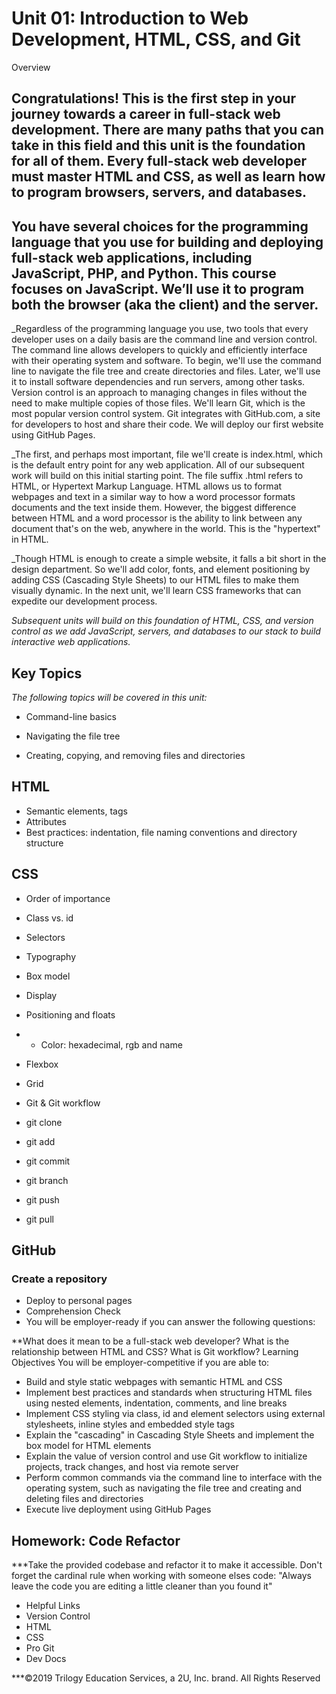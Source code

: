 # Unit 01: Introduction to Web Development, HTML, CSS, and Git #
Overview
## Congratulations! This is the first step in your journey towards a career in full-stack web development. There are many paths that you can take in this field and this unit is the foundation for all of them. Every full-stack web developer must master HTML and CSS, as well as learn how to program browsers, servers, and databases.

## You have several choices for the programming language that you use for building and deploying full-stack web applications, including JavaScript, PHP, and Python. This course focuses on JavaScript. We’ll use it to program both the browser (aka the client) and the server.

_Regardless of the programming language you use, two tools that every developer uses on a daily basis are the command line and version control. The command line allows developers to quickly and efficiently interface with their operating system and software. To begin, we'll use the command line to navigate the file tree and create directories and files. Later, we'll use it to install software dependencies and run servers, among other tasks. Version control is an approach to managing changes in files without the need to make multiple copies of those files. We'll learn Git, which is the most popular version control system. Git integrates with GitHub.com, a site for developers to host and share their code. We will deploy our first website using GitHub Pages.

_The first, and perhaps most important, file we'll create is index.html, which is the default entry point for any web application. All of our subsequent work will build on this initial starting point. The file suffix .html refers to HTML, or Hypertext Markup Language. HTML allows us to format webpages and text in a similar way to how a word processor formats documents and the text inside them. However, the biggest difference between HTML and a word processor is the ability to link between any document that's on the web, anywhere in the world. This is the "hypertext" in HTML.

_Though HTML is enough to create a simple website, it falls a bit short in the design department. So we'll add color, fonts, and element positioning by adding CSS (Cascading Style Sheets) to our HTML files to make them visually dynamic. In the next unit, we'll learn CSS frameworks that can expedite our development process.

_Subsequent units will build on this foundation of HTML, CSS, and version control as we add JavaScript, servers, and databases to our stack to build interactive web applications._

## Key Topics
_The following topics will be covered in this unit:_

- Command-line basics

- Navigating the file tree
- Creating, copying, and removing files and directories
## HTML

- Semantic elements, tags
- Attributes
- Best practices: indentation, file naming conventions and directory structure
## CSS

- Order of importance
- Class vs. id
- Selectors
- Typography
- Box model
- Display
- Positioning and floats
- - Color: hexadecimal, rgb and name
- Flexbox
- Grid
- Git & Git workflow

- git clone
- git add
- git commit
- git branch
- git push
- git pull
## GitHub

### Create a repository
- Deploy to personal pages
- Comprehension Check
- You will be employer-ready if you can answer the following questions:

**What does it mean to be a full-stack web developer?
What is the relationship between HTML and CSS?
What is Git workflow?
Learning Objectives
You will be employer-competitive if you are able to:

- Build and style static webpages with semantic HTML and CSS
- Implement best practices and standards when structuring HTML files using nested elements, indentation, comments, and line breaks
- Implement CSS styling via class, id and element selectors using external stylesheets, inline styles and embedded style tags
- Explain the "cascading" in Cascading Style Sheets and implement the box model for HTML elements
- Explain the value of version control and use Git workflow to initialize projects, track changes, and host via remote server
- Perform common commands via the command line to interface with the operating system, such as navigating the file tree and creating and deleting files and directories
- Execute live deployment using GitHub Pages
## Homework: Code Refactor

***Take the provided codebase and refactor it to make it accessible. Don't forget the cardinal rule when working with someone elses code: "Always leave the code you are editing a little cleaner than you found it"

- Helpful Links
- Version Control
- HTML
- CSS
- Pro Git
- Dev Docs

***©2019 Trilogy Education Services, a 2U, Inc. brand. All Rights Reserved
```


```

